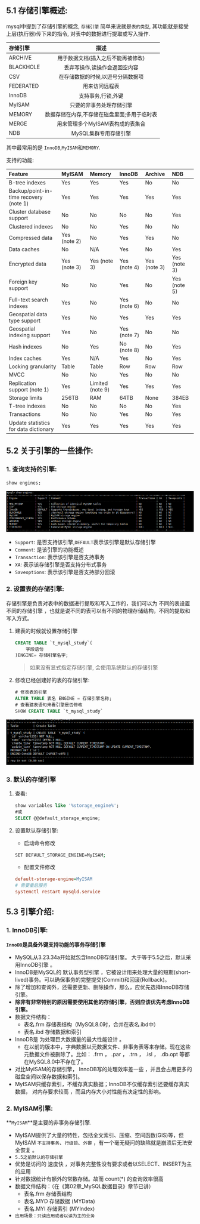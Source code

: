 ## 5.1 存储引擎概述:

mysql中提到了存储引擎的概念, `存储引擎` 简单来说就是`表的类型`, 其功能就是接受上层(执行器)传下来的指令, 对表中的数据进行提取或写入操作.

| 存储引擎  |                     描述                     |
| :-------- | :------------------------------------------: |
| ARCHIVE   |      用于数据文档(插入之后不能再被修改)      |
| BLACKHOLE |        丢弃写操作,读操作会返回空内容         |
| CSV       |      在存储数据的时候,以逗号分隔数据项       |
| FEDERATED |                用来访问远程表                |
| InnoDB    |              支持事务,行锁,外键              |
| MyISAM    |           只要的非事务处理存储引擎           |
| MEMORY    | 数据存储在内存,不存储在磁盘里面;多用于临时表 |
| MERGE     |       用来管理多个MyISAM表构成的表集合       |
| NDB       |            MySQL集群专用存储引擎             |

其中最常用的是 `InnoDB`,`MyISAM`和`MEMORY`.

支持的功能:

| Feature                                | MyISAM       | Memory           | InnoDB       | Archive      | NDB          |
| :------------------------------------- | :----------- | :--------------- | :----------- | :----------- | :----------- |
| B-tree indexes                         | Yes          | Yes              | Yes          | No           | No           |
| Backup/point-in-time recovery (note 1) | Yes          | Yes              | Yes          | Yes          | Yes          |
| Cluster database support               | No           | No               | No           | No           | Yes          |
| Clustered indexes                      | No           | No               | Yes          | No           | No           |
| Compressed data                        | Yes (note 2) | No               | Yes          | Yes          | No           |
| Data caches                            | No           | N/A              | Yes          | No           | Yes          |
| Encrypted data                         | Yes (note 3) | Yes (note 3)     | Yes (note 4) | Yes (note 3) | Yes (note 3) |
| Foreign key support                    | No           | No               | Yes          | No           | Yes (note 5) |
| Full-text search indexes               | Yes          | No               | Yes (note 6) | No           | No           |
| Geospatial data type support           | Yes          | No               | Yes          | Yes          | Yes          |
| Geospatial indexing support            | Yes          | No               | Yes (note 7) | No           | No           |
| Hash indexes                           | No           | Yes              | No (note 8)  | No           | Yes          |
| Index caches                           | Yes          | N/A              | Yes          | No           | Yes          |
| Locking granularity                    | Table        | Table            | Row          | Row          | Row          |
| MVCC                                   | No           | No               | Yes          | No           | No           |
| Replication support (note 1)           | Yes          | Limited (note 9) | Yes          | Yes          | Yes          |
| Storage limits                         | 256TB        | RAM              | 64TB         | None         | 384EB        |
| T-tree indexes                         | No           | No               | No           | No           | Yes          |
| Transactions                           | No           | No               | Yes          | No           | Yes          |
| Update statistics for data dictionary  | Yes          | Yes              | Yes          | Yes          | Yes          |

## 5.2 关于引擎的一些操作:

### 1. 查询支持的引擎:

```sql
show engines;
```

![image-20210806000318560](5_存储引擎/image-20210806000318560.png)

- `Support`: 是否支持该引擎,`DEFAULT`表示该引擎是默认存储引擎
- `Comment`: 是该引擎的功能概述
- `Transaction`: 表示该引擎是否支持事务
- `XA`: 表示该存储引擎是否支持分布式事务
- `Saveoptions`: 表示该引擎是否支持部分回滚

### 2. 设置表的存储引擎:

存储引擎是负责对表中的数据进行提取和写入工作的，我们可以为 不同的表设置不同的存储引擎 ，也就是说不同的表可以有不同的物理存储结构，不同的提取和写入方式。

1. 建表的时候就设置存储引擎

   ```sql
   CREATE TABLE `t_mysql_study`(
       字段语句
   )ENGINE= 存储引擎名字;
   ```

   > 如果没有显式指定存储引擎, 会使用系统默认的存储引擎

2. 修改已经创建好的表的存储引擎:

   ```sql
   # 修改表的引擎
   ALTER TABLE 表名 ENGINE = 存储引擎名称;
   # 查看建表语句来看引擎是否修改
   SHOW CREATE TABLE `t_mysql_study`
   ```


![image-20210806001522467](5_存储引擎/image-20210806001522467.png)

### 3. 默认的存储引擎

1. 查看:

   ```sql
   show variables like '%storage_engine%'; 
   #或
   SELECT @@default_storage_engine;
   ```

2. 设置默认存储引擎:

   - 启动命令修改

   ```sh
   SET DEFAULT_STORAGE_ENGINE=MyISAM;
   ```

   - 配置文件修改

   ```ini
   default-storage-engine=MyISAM 
   # 需要重启服务 
   systemctl restart mysqld.service
   ```

## 5.3 引擎介绍:

### 1. InnoDB引擎: 

**`InnoDB`是具备外键支持功能的事务存储引擎**

- MySQL从3.23.34a开始就包含InnoDB存储引擎。 大于等于5.5之后，默认采用InnoDB引擎 。 
- InnoDB是MySQL的 默认事务型引擎 ，它被设计用来处理大量的短期(short-lived)事务。可以确保事务的完整提交(Commit)和回滚(Rollback)。
- 除了增加和查询外，还需要更新、删除操作，那么，应优先选择InnoDB存储引擎。
- **除非有非常特别的原因需要使用其他的存储引擎，否则应该优先考虑InnoDB引擎。**
- 数据文件结构：
  - 表名.frm 存储表结构（MySQL8.0时，合并在表名.ibd中）
  - 表名.ibd 存储数据和索引
- InnoDB是 为处理巨大数据量的最大性能设计 。
  - 在以前的版本中，字典数据以元数据文件、非事务表等来存储。现在这些元数据文件被删除了。比如： .frm ， .par ， .trn ， .isl ， .db.opt 等都在MySQL8.0中不存在了。
- 对比MyISAM的存储引擎， InnoDB写的处理效率差一些 ，并且会占用更多的磁盘空间以保存数据和索引。
- MyISAM只缓存索引，不缓存真实数据；InnoDB不仅缓存索引还要缓存真实数据， 对内存要求较高 ，而且内存大小对性能有决定性的影响。

### 2. MyISAM引擎:

**`MyISAM`**是主要的非事务存储引擎.

- MyISAM提供了大量的特性，包括全文索引、压缩、空间函数(GIS)等，但MyISAM `不支持事务`、`行级锁`、`外键` ，有一个毫无疑问的缺陷就是崩溃后无法安全恢复 。 
- `5.5之前默认的存储引擎`
- 优势是访问的 速度快 ，对事务完整性没有要求或者以SELECT、INSERT为主的应用
- 针对数据统计有额外的常数存储。故而 count(*) 的查询效率很高
- 数据文件结构：（在《第02章_MySQL数据目录》章节已讲）
  - 表名.frm 存储表结构
  - 表名.MYD 存储数据 (MYData)
  - 表名.MYI 存储索引 (MYIndex)
- `应用场景：只读应用或者以读为主的业务`